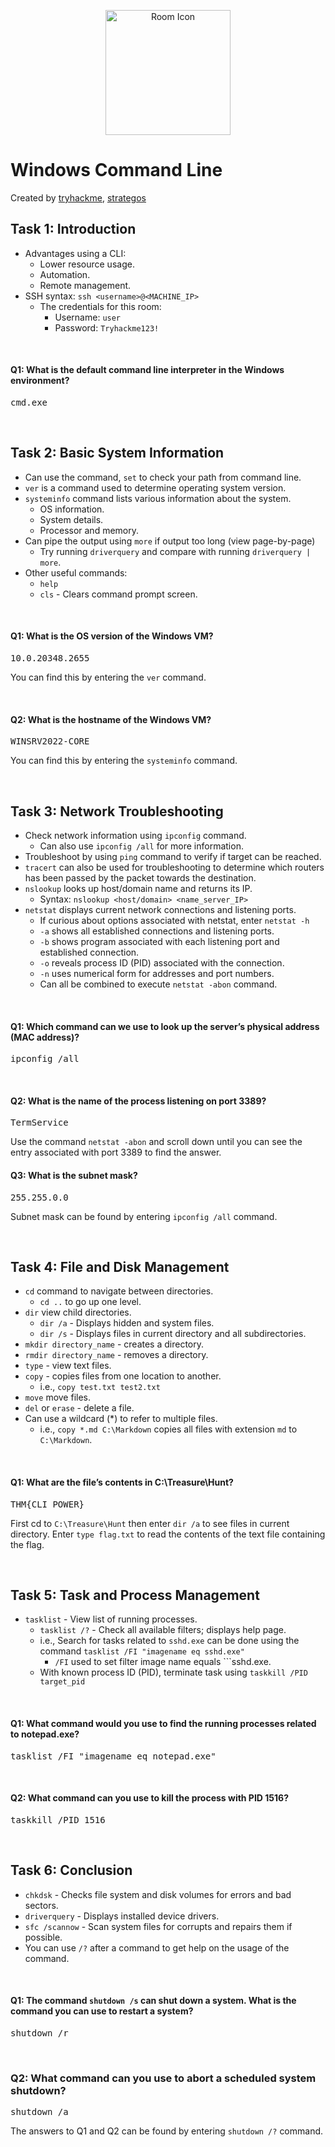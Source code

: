 <p align="center">
  <img src="https://tryhackme-images.s3.amazonaws.com/room-icons/5f04259cf9bf5b57aed2c476-1718096949787" alt="Room Icon" width="200"/>
</p>

# Windows Command Line
Created by <a href="https://tryhackme.com/p/tryhackme">tryhackme</a>, <a href="https://tryhackme.com/p/strategos">strategos</a>

## Task 1: Introduction
- Advantages using a CLI:
  - Lower resource usage.
  - Automation.
  - Remote management.
- SSH syntax: ```ssh <username>@<MACHINE_IP>```
  - The credentials for this room:
    - Username: ```user```
    - Password: ```Tryhackme123!```

<br>

#### Q1: What is the default command line interpreter in the Windows environment?
<pre>cmd.exe</pre>
<br>

## Task 2: Basic System Information
- Can use the command, ```set``` to check your path from command line.
- ```ver``` is a command used to determine operating system version.
- ```systeminfo``` command lists various information about the system.
  - OS information.
  - System details.
  - Processor and memory.
- Can pipe the output using ```more``` if output too long (view page-by-page)
  - Try running ```driverquery``` and compare with running ```driverquery | more```.
- Other useful commands:
  - ```help```
  - ```cls``` - Clears command prompt screen.

<br>

#### Q1: What is the OS version of the Windows VM?
<pre>10.0.20348.2655</pre>
You can find this by entering the ```ver``` command.

<br>

#### Q2: What is the hostname of the Windows VM?
<pre>WINSRV2022-CORE</pre>
You can find this by entering the ```systeminfo``` command.

<br>

## Task 3: Network Troubleshooting
- Check network information using ```ipconfig``` command.
  - Can also use ```ipconfig /all``` for more information.
- Troubleshoot by using ```ping``` command to verify if target can be reached.
- ```tracert``` can also be used for troubleshooting to determine which routers has been passed by the packet towards the destination.
- ```nslookup``` looks up host/domain name and returns its IP.
  - Syntax: ```nslookup <host/domain> <name_server_IP>```
- ```netstat``` displays current network connections and listening ports.
  - If curious about options associated with netstat, enter ```netstat -h```
   - ```-a``` shows all established connections and listening ports.
   - ```-b``` shows program associated with each listening port and established connection.
   - ```-o``` reveals process ID (PID) associated with the connection.
   - ```-n``` uses numerical form for addresses and port numbers.
   - Can all be combined to execute ```netstat -abon``` command.

<br>

#### Q1: Which command can we use to look up the server’s physical address (MAC address)?
<pre>ipconfig /all</pre>
<br>

#### Q2: What is the name of the process listening on port 3389?
<pre>TermService</pre>
Use the command ```netstat -abon``` and scroll down until you can see the entry associated with port 3389 to find the answer.
<br>

#### Q3: What is the subnet mask?
<pre>255.255.0.0</pre>
Subnet mask can be found by entering ```ipconfig /all``` command.

<br>

## Task 4: File and Disk Management
- ```cd``` command to navigate between directories.
  - ```cd ..``` to go up one level. 
- ```dir``` view child directories.
  - ```dir /a``` - Displays hidden and system files.
  - ```dir /s``` - Displays files in current directory and all subdirectories.
- ```mkdir directory_name``` - creates a directory.
- ```rmdir directory_name``` - removes a directory.
- ```type``` - view text files.
- ```copy``` - copies files from one location to another.
  - i.e., ```copy test.txt test2.txt```
- ```move``` move files.
- ```del``` or ```erase``` - delete a file.
- Can use a wildcard (*) to refer to multiple files.
  - i.e., ```copy *.md C:\Markdown``` copies all files with extension ```md``` to ```C:\Markdown```.

<br>

#### Q1: What are the file’s contents in C:\Treasure\Hunt?
<pre>THM{CLI_POWER}</pre>
First cd to ```C:\Treasure\Hunt``` then enter ```dir /a``` to see files in current directory. Enter ```type flag.txt``` to read the contents of the text file containing the flag.

<br>

## Task 5: Task and Process Management
- ```tasklist``` - View list of running processes.
  - ```tasklist /?``` - Check all available filters; displays help page.
  - i.e., Search for tasks related to ```sshd.exe``` can be done using the command ```tasklist /FI "imagename eq sshd.exe"```
    - ```/FI``` used to set filter image name equals ```sshd.exe.
  - With known process ID (PID), terminate task using ```taskkill /PID target_pid```

<br>

#### Q1: What command would you use to find the running processes related to notepad.exe?
<pre>tasklist /FI "imagename eq notepad.exe"</pre>
<br>

#### Q2: What command can you use to kill the process with PID 1516?
<pre>taskkill /PID 1516</pre>
<br>

## Task 6: Conclusion
- ```chkdsk``` - Checks file system and disk volumes for errors and bad sectors.
- ```driverquery``` - Displays installed device drivers.
- ```sfc /scannow``` - Scan system files for corrupts and repairs them if possible.
- You can use ```/?``` after a command to get help on the usage of the command.

<br>

#### Q1: The command ```shutdown /s``` can shut down a system. What is the command you can use to restart a system?
<pre>shutdown /r</pre>
<br>

### Q2: What command can you use to abort a scheduled system shutdown?
<pre>shutdown /a</pre>
The answers to Q1 and Q2 can be found by entering ```shutdown /?``` command.
